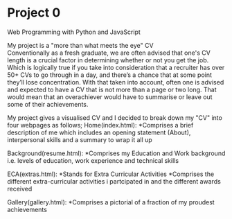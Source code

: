 # Project 0

Web Programming with Python and JavaScript

My project is a "more than what meets the eye" CV  
Conventionally as a fresh graduate, we are often advised that one's CV length is a crucial factor in determining whether or not you get the job. Which is logically true if you take into consideration that a recruiter has over 50+ CVs to go through in a day, and there’s a chance that at some point they’ll lose concentration. With that taken into account, often one is advised and expected to have a CV that is not more than a page or two long. That would mean that an overachiever would have to summarise or leave out some of their achievements.

My project gives a visualised CV and I decided to break down my "CV" into four webpages as follows;
Home(index.html): 
    *Comprises a brief description of me which includes an opening statement (About), interpersonal skills and a summary to wrap it all up

Background(resume.html):
    *Comprises my Education and Work background i.e. levels of education, work experience and technical skills

ECA(extras.html):
    *Stands for Extra Curricular Activities
    *Comprises the different extra-curricular activities i partcipated in and the different awards received


Gallery(gallery.html):
    *Comprises a pictorial of a fraction of my proudest achievements

